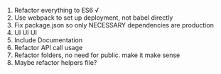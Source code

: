1. Refactor everything to ES6 √
2. Use webpack to set up deployment, not babel directly
3. Fix package.json so only NECESSARY dependencies are production
4. UI UI UI 
5. Include Documentation
6. Refactor API call usage
7. Refactor folders, no need for public. make it make sense
8. Maybe refactor helpers file?
